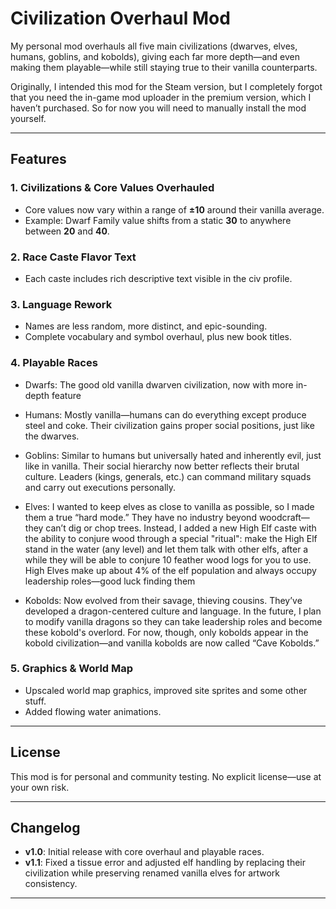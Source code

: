 # Civilization Overhaul Mod

My personal mod overhauls all five main civilizations (dwarves, elves, humans, goblins, and kobolds), giving each far more depth—and even making them playable—while still staying true to their vanilla counterparts.

Originally, I intended this mod for the Steam version, but I completely forgot that you need the in-game mod uploader in the premium version, which I haven’t purchased. So for now you will need to manually install the mod yourself.

---

## Features

### 1. Civilizations & Core Values Overhauled

* Core values now vary within a range of **±10** around their vanilla average.
* Example: Dwarf Family value shifts from a static **30** to anywhere between **20** and **40**.

### 2. Race Caste Flavor Text

* Each caste includes rich descriptive text visible in the civ profile.

### 3. Language Rework

* Names are less random, more distinct, and epic-sounding.
* Complete vocabulary and symbol overhaul, plus new book titles.

### 4. Playable Races
* Dwarfs: The good old vanilla dwarven civilization, now with more in-depth feature

* Humans: Mostly vanilla—humans can do everything except produce steel and coke. Their civilization gains proper social positions, just like the dwarves.

* Goblins: Similar to humans but universally hated and inherently evil, just like in vanilla. Their social hierarchy now better reflects their brutal culture. Leaders (kings, generals, etc.) can command military squads and carry out executions personally.

* Elves: I wanted to keep elves as close to vanilla as possible, so I made them a true “hard mode.” They have no industry beyond woodcraft—they can’t dig or chop trees. Instead, I added a new High Elf caste with the ability to conjure wood through a special "ritual": make the High Elf stand in the water (any level) and let them talk with other elfs, after a while they will be able to conjure 10 feather wood logs for you to use. High Elves make up about 4% of the elf population and always occupy leadership roles—good luck finding them

* Kobolds: Now evolved from their savage, thieving cousins. They’ve developed a dragon-centered culture and language. In the future, I plan to modify vanilla dragons so they can take leadership roles and become these kobold's overlord. For now, though, only kobolds appear in the kobold civilization—and vanilla kobolds are now called “Cave Kobolds.”

### 5. Graphics & World Map

* Upscaled world map graphics, improved site sprites and some other stuff.
* Added flowing water animations.

---

## License

This mod is for personal and community testing. No explicit license—use at your own risk.

---

## Changelog

* **v1.0**: Initial release with core overhaul and playable races.
* **v1.1**: Fixed a tissue error and adjusted elf handling by replacing their civilization while preserving renamed vanilla elves for artwork consistency.
---

